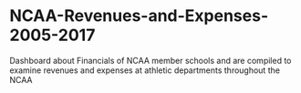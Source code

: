 # NCAA-Revenues-and-Expenses-2005-2017
Dashboard about Financials of NCAA member schools and are compiled to examine revenues and expenses at athletic departments throughout the NCAA
